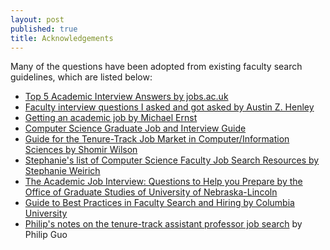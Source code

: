 ```yaml
---
layout: post
published: true
title: Acknowledgements
---
```


Many of the questions have been adopted from existing faculty search guidelines, which are listed below:
<ul>
	<li><a href="https://career-advice.jobs.ac.uk/jobseeking-and-interview-tips/top-5-academic-interview-questions-and-answers/">Top 5 Academic Interview Answers by jobs.ac.uk</a></li>
	<li><a href="http://web.eecs.utk.edu/~azh/resources/facultyinterviewquestions.html">Faculty interview questions I asked and got asked by Austin Z. Henley</a></li>
	<li><a href="https://homes.cs.washington.edu/~mernst/advice/academic-job.html">Getting an academic job by Michael Ernst</a></li>
	<li><a href="https://csguides.github.io/grad-job-guide/interviewing/">Computer Science Graduate Job and Interview Guide</a></li>
	<li><a href="https://shomir.net/tt_job_guide.html">Guide for the Tenure-Track Job Market in Computer/Information Sciences by Shomir Wilson</a></li>
	<li><a href="https://www.cs.cornell.edu/sweirich/jobsearch/resources.htm">Stephanie's list of Computer Science Faculty Job Search Resources by Stephanie Weirich</a></li>
	<li><a href="https://www.unl.edu/gradstudies/connections/academic-job-interview-questions-help-you-prepare">The Academic Job Interview: Questions to Help you Prepare by the Office of Graduate Studies of University of Nebraska-Lincoln</a></li>
	<li><a href="https://provost.columbia.edu/sites/default/files/content/BestPracticesFacultySearchHiring.pdf">Guide to Best Practices in Faculty Search and Hiring by Columbia University</a></li>
	<li><a href="https://pg.ucsd.edu/guo-faculty-job-search.pdf">Philip's notes on the tenure-track assistant professor job search</a> by Philip Guo</li>
</ul>
